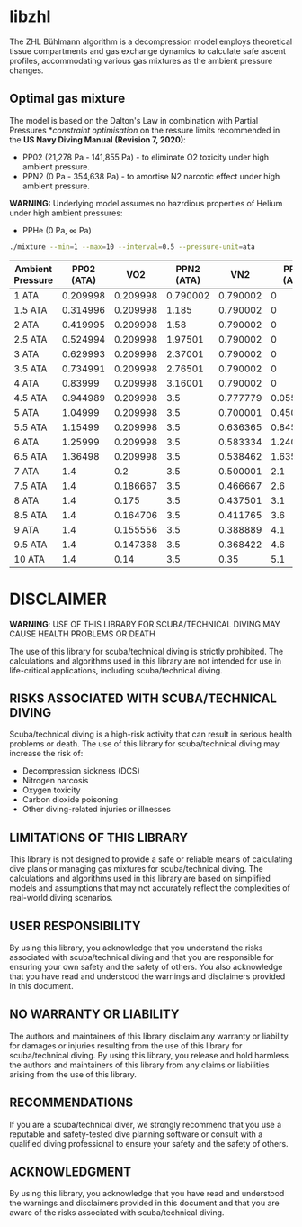 # libzhl

The ZHL Bühlmann algorithm is a decompression model employs theoretical tissue compartments and gas exchange dynamics to calculate safe ascent profiles, accommodating various gas mixtures as the ambient pressure changes.


## Optimal gas mixture

The model is based on the Dalton's Law in combination with Partial Pressures **constraint optimisation*  on the ressure limits recommended in the **US Navy Diving Manual (Revision 7, 2020)**:

- PP02 (21,278 Pa - 141,855 Pa) - to eliminate O2 toxicity under high ambient pressure.
- PPN2 (0 Pa - 354,638 Pa) - to amortise N2 narcotic effect under high ambient pressure.

**WARNING:**
Underlying model assumes no hazrdious properties of Helium under high ambient pressures:
- PPHe (0 Pa, ∞ Pa)

```bash
./mixture --min=1 --max=10 --interval=0.5 --pressure-unit=ata
```

| Ambient Pressure  | PP02 (ATA) | VO2      | PPN2 (ATA) | VN2      | PPHe (ATA) | VHe       | 
| ----------------- | ---------- | -------- | ---------- | -------- | ---------- | --------- |
| 1 ATA             | 0.209998   | 0.209998 | 0.790002   | 0.790002 | 0          | 0         |
| 1.5 ATA           | 0.314996   | 0.209998 | 1.185      | 0.790002 | 0          | 0         |
| 2 ATA             | 0.419995   | 0.209998 | 1.58       | 0.790002 | 0          | 0         |
| 2.5 ATA           | 0.524994   | 0.209998 | 1.97501    | 0.790002 | 0          | 0         |
| 3 ATA             | 0.629993   | 0.209998 | 2.37001    | 0.790002 | 0          | 0         |
| 3.5 ATA           | 0.734991   | 0.209998 | 2.76501    | 0.790002 | 0          | 0         |
| 4 ATA             | 0.83999    | 0.209998 | 3.16001    | 0.790002 | 0          | 0         |
| 4.5 ATA           | 0.944989   | 0.209998 | 3.5        | 0.777779 | 0.0550062  | 0.0122236 |
| 5 ATA             | 1.04999    | 0.209998 | 3.5        | 0.700001 | 0.450007   | 0.0900015 |
| 5.5 ATA           | 1.15499    | 0.209998 | 3.5        | 0.636365 | 0.845009   | 0.153638  |
| 6 ATA             | 1.25999    | 0.209998 | 3.5        | 0.583334 | 1.24001    | 0.206668  |
| 6.5 ATA           | 1.36498    | 0.209998 | 3.5        | 0.538462 | 1.63501    | 0.25154   |
| 7 ATA             | 1.4        | 0.2      | 3.5        | 0.500001 | 2.1        | 0.299999  |
| 7.5 ATA           | 1.4        | 0.186667 | 3.5        | 0.466667 | 2.6        | 0.346666  |
| 8 ATA             | 1.4        | 0.175    | 3.5        | 0.437501 | 3.1        | 0.387499  |
| 8.5 ATA           | 1.4        | 0.164706 | 3.5        | 0.411765 | 3.6        | 0.423529  |
| 9 ATA             | 1.4        | 0.155556 | 3.5        | 0.388889 | 4.1        | 0.455555  |
| 9.5 ATA           | 1.4        | 0.147368 | 3.5        | 0.368422 | 4.6        | 0.48421   |
| 10 ATA            | 1.4        | 0.14     | 3.5        | 0.35     | 5.1        | 0.51      |

# DISCLAIMER

**WARNING**: USE OF THIS LIBRARY FOR SCUBA/TECHNICAL DIVING MAY CAUSE HEALTH PROBLEMS OR DEATH

The use of this library for scuba/technical diving is strictly prohibited. The calculations and algorithms used in this library are not intended for use in life-critical applications, including scuba/technical diving.

## RISKS ASSOCIATED WITH SCUBA/TECHNICAL DIVING

Scuba/technical diving is a high-risk activity that can result in serious health problems or death. The use of this library for scuba/technical diving may increase the risk of:

- Decompression sickness (DCS)
- Nitrogen narcosis
- Oxygen toxicity
- Carbon dioxide poisoning
- Other diving-related injuries or illnesses

## LIMITATIONS OF THIS LIBRARY

This library is not designed to provide a safe or reliable means of calculating dive plans or managing gas mixtures for scuba/technical diving. The calculations and algorithms used in this library are based on simplified models and assumptions that may not accurately reflect the complexities of real-world diving scenarios.

## USER RESPONSIBILITY

By using this library, you acknowledge that you understand the risks associated with scuba/technical diving and that you are responsible for ensuring your own safety and the safety of others. You also acknowledge that you have read and understood the warnings and disclaimers provided in this document.

## NO WARRANTY OR LIABILITY

The authors and maintainers of this library disclaim any warranty or liability for damages or injuries resulting from the use of this library for scuba/technical diving. By using this library, you release and hold harmless the authors and maintainers of this library from any claims or liabilities arising from the use of this library.

## RECOMMENDATIONS

If you are a scuba/technical diver, we strongly recommend that you use a reputable and safety-tested dive planning software or consult with a qualified diving professional to ensure your safety and the safety of others.

## ACKNOWLEDGMENT

By using this library, you acknowledge that you have read and understood the warnings and disclaimers provided in this document and that you are aware of the risks associated with scuba/technical diving.